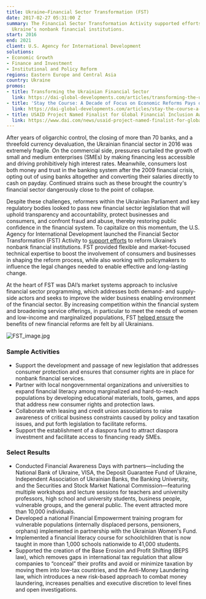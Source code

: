 ```yaml
---
title: Ukraine—Financial Sector Transformation (FST)
date: 2017-02-27 05:31:00 Z
summary: The Financial Sector Transformation Activity supported efforts to reform
  Ukraine’s nonbank financial institutions.
start: 2016
end: 2021
client: U.S. Agency for International Development
solutions:
- Economic Growth
- Finance and Investment
- Institutional and Policy Reform
regions: Eastern Europe and Central Asia
country: Ukraine
promos:
- title: Transforming the Ukrainian Financial Sector
  link: https://dai-global-developments.com/articles/transforming-the-ukrainian-financial-sector
- title: 'Stay the Course: A Decade of Focus on Economic Reforms Pays off in Ukraine'
  link: https://dai-global-developments.com/articles/stay-the-course-a-decade-of-focus-on-economic-reforms-pays-off-in-ukraine
- title: USAID Project Named Finalist for Global Financial Inclusion Award
  link: https://www.dai.com/news/usaid-project-named-finalist-for-global-financial-inclusion-award
---
```


After years of oligarchic control, the closing of more than 70 banks, and a threefold currency devaluation, the Ukrainian financial sector in 2016 was extremely fragile. On the commercial side, pressures curtailed the growth of small and medium enterprises (SMEs) by making financing less accessible and driving prohibitively high interest rates. Meanwhile, consumers lost both money and trust in the banking system after the 2009 financial crisis, opting out of using banks altogether and converting their salaries directly to cash on payday. Continued strains such as these brought the country's financial sector dangerously close to the point of collapse.

Despite these challenges, reformers within the Ukrainian Parliament and key regulatory bodies looked to pass new financial sector legislation that will uphold transparency and accountability, protect businesses and consumers, and confront fraud and abuse, thereby restoring public confidence in the financial system. To capitalize on this momentum, the U.S. Agency for International Development launched the Financial Sector Transformation (FST) Activity to [support efforts](https://www.dai.com/news/usaid-project-named-finalist-for-global-financial-inclusion-award) to reform Ukraine’s nonbank financial institutions. FST provided flexible and market-focused technical expertise to boost the involvement of consumers and businesses in shaping the reform process, while also working with policymakers to influence the legal changes needed to enable effective and long-lasting change.

At the heart of FST was DAI’s market systems approach to inclusive financial sector programming, which addresses both demand- and supply-side actors and seeks to improve the wider business enabling environment of the financial sector. By increasing competition within the financial system and broadening service offerings, in particular to meet the needs of women and low-income and marginalized populations, FST [helped ensure](https://dai-global-developments.com/articles/transforming-the-ukrainian-financial-sector) the benefits of new financial reforms are felt by all Ukrainians.

![FST_image.jpg](/uploads/FST_image.jpg)

### Sample Activities

* Support the development and passage of new legislation that addresses consumer protection and ensures that consumer rights are in place for nonbank financial services.
* Partner with local nongovernmental organizations and universities to expand financial literacy among marginalized and hard-to-reach populations by developing educational materials, tools, games, and apps that address new consumer rights and protection laws.
* Collaborate with leasing and credit union associations to raise awareness of critical business constraints caused by policy and taxation issues, and put forth legislation to facilitate reforms.
* Support the establishment of a diaspora fund to attract diaspora investment and facilitate access to financing ready SMEs.

### Select Results

* Conducted Financial Awareness Days with partners—including the National Bank of Ukraine, VISA, the Deposit Guarantee Fund of Ukraine, Independent Association of Ukrainian Banks, the Banking University, and the Securities and Stock Market National Commission—featuring multiple workshops and lecture sessions for teachers and university professors, high school and university students, business people, vulnerable groups, and the general public. The event attracted more than 10,000 individuals.
* Developed a national Financial Empowerment training program for vulnerable populations (internally displaced persons, pensioners, orphans) implemented in partnership with the Ukrainian Women's Fund.
* Implemented a financial literacy course for schoolchildren that is now taught in more than 1,000 schools nationwide to 41,000 students.
* Supported the creation of the Base Erosion and Profit Shifting (BEPS law), which removes gaps in international tax regulation that allow companies to “conceal” their profits and avoid or minimize taxation by moving them into low-tax countries, and the Anti-Money Laundering law, which introduces a new risk-based approach to combat money laundering, increases penalties and executive discretion to level fines and open investigations.